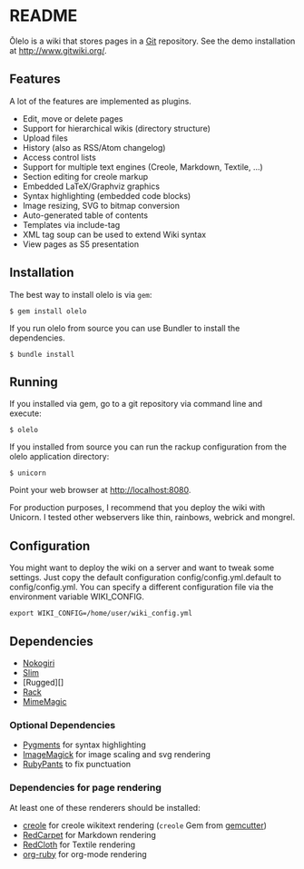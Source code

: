 README
======

Ōlelo is a wiki that stores pages in a [Git][] repository.
See the demo installation at <http://www.gitwiki.org/>.

Features
--------

A lot of the features are implemented as plugins.

- Edit, move or delete pages
- Support for hierarchical wikis (directory structure)
- Upload files
- History (also as RSS/Atom changelog)
- Access control lists
- Support for multiple text engines (Creole, Markdown, Textile, ...)
- Section editing for creole markup
- Embedded LaTeX/Graphviz graphics
- Syntax highlighting (embedded code blocks)
- Image resizing, SVG to bitmap conversion
- Auto-generated table of contents
- Templates via include-tag
- XML tag soup can be used to extend Wiki syntax
- View pages as S5 presentation

Installation
------------

The best way to install olelo is via `gem`:

    $ gem install olelo

If you run olelo from source you can use Bundler to install the dependencies.

    $ bundle install

Running
-------

If you installed via gem, go to a git repository via command line and execute:

    $ olelo

If you installed from source you can run the rackup configuration from the olelo application directory:

    $ unicorn

Point your web browser at <http://localhost:8080>.

For production purposes, I recommend that you deploy the wiki with Unicorn.
I tested other webservers like thin, rainbows, webrick and mongrel.

Configuration
-------------

You might want to deploy the wiki on a server and want to tweak some settings.
Just copy the default configuration config/config.yml.default to config/config.yml.
You can specify a different configuration file via the environment variable WIKI_CONFIG.

    export WIKI_CONFIG=/home/user/wiki_config.yml

Dependencies
------------

- [Nokogiri][]
- [Slim][]
- [Rugged][]
- [Rack][]
- [MimeMagic][]

### Optional Dependencies

- [Pygments][] for syntax highlighting
- [ImageMagick][] for image scaling and svg rendering
- [RubyPants][] to fix punctuation

### Dependencies for page rendering

At least one of these renderers should be installed:

- [creole][] for creole wikitext rendering
  (`creole` Gem from [gemcutter][])
- [RedCarpet][] for Markdown rendering
- [RedCloth][] for Textile rendering
- [org-ruby][] for org-mode rendering

[creole]:http://github.com/minad/creole
[mimemagic]:http://github.com/minad/mimemagic
[Gem]:http://rubygems.org
[Git]:http://www.git-scm.org
[rack]:http://rack.rubyforge.org/
[org-ruby]:http://orgmode.org/worg/org-tutorials/org-ruby.php
[GraphViz]:http://www.graphviz.org
[SLIM]:http://github.com/stonean/slim
[nokogiri]:http://nokogiri.org/
[LaTeX]:www.latex-project.org
[pygments]:http://pygments.org/
[RedCarpet]:http://github.com/tanoku/redcarpet
[RedCloth]:http://redcloth.org/
[ImageMagick]:http://www.imagemagick.org/
[gitrb]:http://github.com/minad/gitrb/
[gemcutter]:http://gemcutter.org/
[RubyPants]:http://chneukirchen.org/blog/static/projects/rubypants.html

